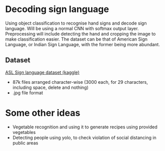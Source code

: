 # Decoding sign language
  Using object classification to recognise hand signs and decode sign language. Will be using a normal CNN with softmax output layer. Preprocessing will include detecting the hand and cropping the image to make classification easier. The dataset can be that of American Sign Language, or Indian Sign Language, with the former being more abundant.

## Dataset
  [ASL Sign language dataset (kaggle)](https://www.kaggle.com/grassknoted/asl-alphabet?select=asl_alphabet_train)
  - 87k files arranged character-wise (3000 each, for 29 characters, including space, delete and nothing)
  - .jpg file format

# Some other ideas
- Vegetable recognition and using it to generate recipes using provided vegetables
- Detecting people using yolo, to check violation of social distancing in public areas
